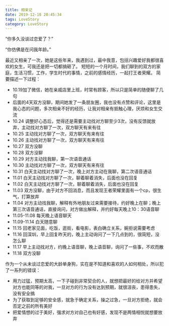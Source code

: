 ```yaml
---
title: 相亲记
date: 2019-12-18 20:45:34
tags: LoveStory
category: LoveStory
---
```

“你多久没谈过恋爱了？”

“你仿佛是在问我年龄。”

<!-- more -->
最近又相亲了一次，她是这些年来，我遇到过，最中我意，包括兴趣爱好我都很喜欢的女生，可我还是把一切都搞砸了。
短短的一个月时间，我们聊到的双方的家庭，生活习惯，工作，学生时代的事情，之前的感情经历，一起打王者荣耀。
简要描述一下过程：
- 10.19加了微信，她在亲戚店里上班，时常有顾客，所以只是简单的随便聊了几句
- 后面的4天双方没聊，期间她发了一条朋友圈，我也没有点赞和评论，这里是我心态的问题，多次相亲不好的经历，让我对相亲有抵触心理，厌烦和女生交流
- 10.24 调整好心态后，觉得还是需要主动找对方聊至少3次，没有反馈就放弃，主动找对方聊了一次，双方聊天有来有往
- 10.25 主动找对方聊了一次，双方聊天有来有往
- 10.26 主动找对方聊了一次，双方聊天有来有往
- 10.27 双方没聊
- 10.28 双方没聊
- 10.29 对方主动找我聊，第一次语音通话
- 10.30 主动找对方聊了一次，双方聊天有来有往
- 10.31 白天主动找对方聊了一次，晚上对方主动在我聊，第二次语音通话
- 11.01 白天主动找对方聊了一次，聊着聊着消失，后面也没在回复
- 11.02 白天主动找对方聊了一次，聊着聊着消失，后面也没在回复
- 11.03 双方没聊，由于对方不回消息，而且发现王者荣耀里面有一个cp，很生气，打算放弃
- 11.04 对方主动找我聊，解释有外地朋友过来需要接待，约好晚上在聊；晚上第三次语音通话，直接询问，对方做出解释，并约好每天晚上10：30语音聊
- 11.05-11.08 每天晚上语音聊天
- 11.09-11.14 白天随意聊
- 11.15 回老家见面，吃饭，逛街，看电影，表白确立关系，婉拒说需要考虑
- 11.16 回深圳，早上回复昨天的，晚上主动询问了一下几点到的，很简短，没怎么聊
- 11.17 早上主动找对方，约晚上语音聊，晚上语音聊，询问了一些事，不欢而散
- 11.18 双方没聊

作为一个从未谈过恋爱的大龄单身狗，实在是不知道和喜欢的人如何相处，所以犯了一系列的错误：
- 用力过猛，预期太高，一下子碰到非常契合的人，就想把最好的给对方并希望对方也能同等的对我，一旦对方的行为没有达到预期，就很沮丧，患得患失，没有安全搞
- 为了获取到足够的安全感，就急于确定关系，操之过急，一旦对方拒绝，就会否定之前的所有美好
- 把爱情想的过于美好，强求对方对自己也有好感，发现不是两情相悦就想要放弃